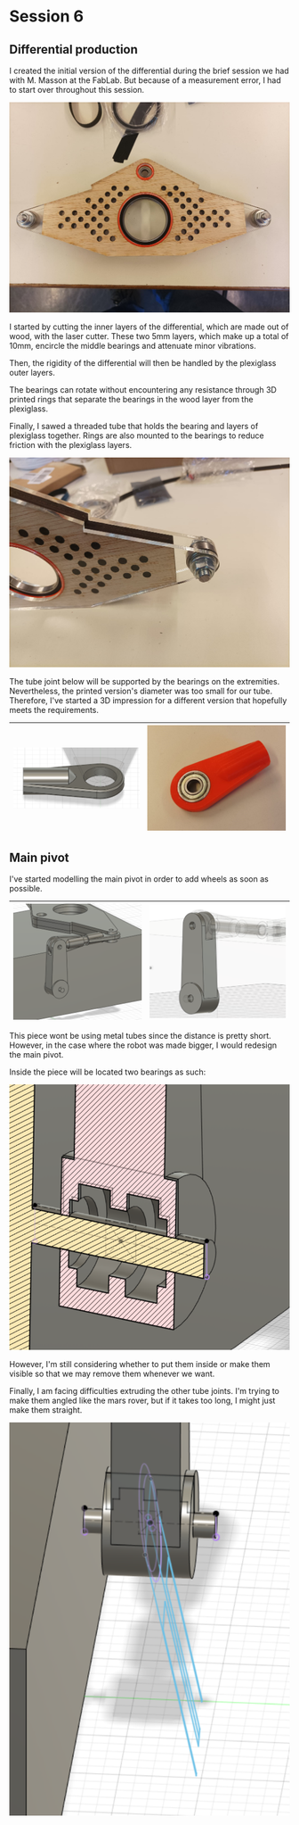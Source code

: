 # Session 6

## Differential production

I created the initial version of the differential during the brief session we had with M. Masson at the FabLab. But because of a measurement error, I had to start over throughout this session.

![img](../../Documentation/Images/differential_built_2.jpg)

I started by cutting the inner layers of the differential, which are made out of wood, with the laser cutter. These two 5mm layers, which make up a total of 10mm, encircle the middle bearings and attenuate minor vibrations.

Then, the rigidity of the differential will then be handled by the plexiglass outer layers.

The bearings can rotate without encountering any resistance through 3D printed rings that separate the bearings in the wood layer from the plexiglass.

Finally, I sawed a threaded tube that holds the bearing and layers of plexiglass together. Rings are also mounted to the bearings to reduce friction with the plexiglass layers.

![img](../../Documentation/Images/differential_built_1.jpg)

The tube joint below will be supported by the bearings on the extremities.  
Nevertheless, the printed version's diameter was too small for our tube. Therefore, I've started a 3D impression for a different version that hopefully meets the requirements.

|![img](../../Documentation/Images/S2_1.png)|![img](../../Documentation/Images/pipe_joint_impression_1.jpg)|
|:---:|:---:|

## Main pivot

I've started modelling the main pivot in order to add wheels as soon as possible.

|![img](../../Documentation/Images/main_pivot_1.png)|![img](../../Documentation/Images/main_pivot_2.png)|
|:---:|:---:|

This piece wont be using metal tubes since the distance is pretty short. However, in the case where the robot was made bigger, I would redesign the main pivot.

Inside the piece will be located two bearings as such:

![img](../../Documentation/Images/main_pivot_3.png)

However, I'm still considering whether to put them inside or make them visible so that we may remove them whenever we want.  

Finally, I am facing difficulties extruding the other tube joints. I'm trying to make them angled like the mars rover, but if it takes too long, I might just make them straight.

![img](../../Documentation/Images/main_pivot_4.png)